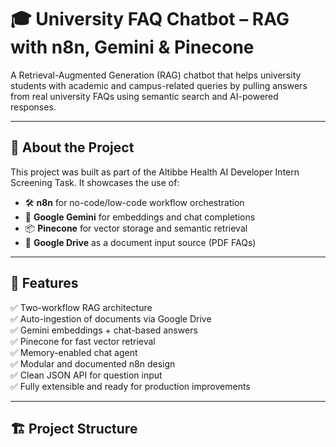 # 🎓 University FAQ Chatbot – RAG with n8n, Gemini & Pinecone

A Retrieval-Augmented Generation (RAG) chatbot that helps university students with academic and campus-related queries by pulling answers from real university FAQs using semantic search and AI-powered responses.

---

## 🧠 About the Project

This project was built as part of the Altibbe Health AI Developer Intern Screening Task. It showcases the use of:

- 🛠 **n8n** for no-code/low-code workflow orchestration
- 🧬 **Google Gemini** for embeddings and chat completions
- 📦 **Pinecone** for vector storage and semantic retrieval
- 📂 **Google Drive** as a document input source (PDF FAQs)

---

## 📌 Features

✅ Two-workflow RAG architecture  
✅ Auto-ingestion of documents via Google Drive  
✅ Gemini embeddings + chat-based answers  
✅ Pinecone for fast vector retrieval  
✅ Memory-enabled chat agent  
✅ Modular and documented n8n design  
✅ Clean JSON API for question input  
✅ Fully extensible and ready for production improvements  

---

## 🏗 Project Structure


